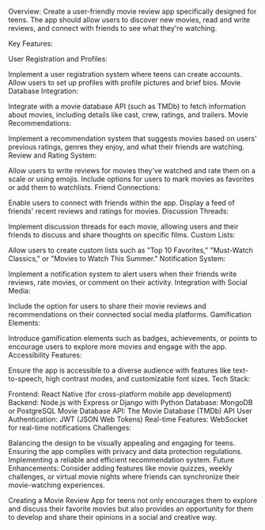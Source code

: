 Overview:
Create a user-friendly movie review app specifically designed for teens. The app should allow users to discover new movies, read and write reviews, and connect with friends to see what they're watching.

Key Features:

User Registration and Profiles:

Implement a user registration system where teens can create accounts.
Allow users to set up profiles with profile pictures and brief bios.
Movie Database Integration:

Integrate with a movie database API (such as TMDb) to fetch information about movies, including details like cast, crew, ratings, and trailers.
Movie Recommendations:

Implement a recommendation system that suggests movies based on users' previous ratings, genres they enjoy, and what their friends are watching.
Review and Rating System:

Allow users to write reviews for movies they've watched and rate them on a scale or using emojis.
Include options for users to mark movies as favorites or add them to watchlists.
Friend Connections:

Enable users to connect with friends within the app.
Display a feed of friends' recent reviews and ratings for movies.
Discussion Threads:

Implement discussion threads for each movie, allowing users and their friends to discuss and share thoughts on specific films.
Custom Lists:

Allow users to create custom lists such as "Top 10 Favorites," "Must-Watch Classics," or "Movies to Watch This Summer."
Notification System:

Implement a notification system to alert users when their friends write reviews, rate movies, or comment on their activity.
Integration with Social Media:

Include the option for users to share their movie reviews and recommendations on their connected social media platforms.
Gamification Elements:

Introduce gamification elements such as badges, achievements, or points to encourage users to explore more movies and engage with the app.
Accessibility Features:

Ensure the app is accessible to a diverse audience with features like text-to-speech, high contrast modes, and customizable font sizes.
Tech Stack:

Frontend: React Native (for cross-platform mobile app development)
Backend: Node.js with Express or Django with Python
Database: MongoDB or PostgreSQL
Movie Database API: The Movie Database (TMDb) API
User Authentication: JWT (JSON Web Tokens)
Real-time Features: WebSocket for real-time notifications
Challenges:

Balancing the design to be visually appealing and engaging for teens.
Ensuring the app complies with privacy and data protection regulations.
Implementing a reliable and efficient recommendation system.
Future Enhancements:
Consider adding features like movie quizzes, weekly challenges, or virtual movie nights where friends can synchronize their movie-watching experiences.

Creating a Movie Review App for teens not only encourages them to explore and discuss their favorite movies but also provides an opportunity for them to develop and share their opinions in a social and creative way.
